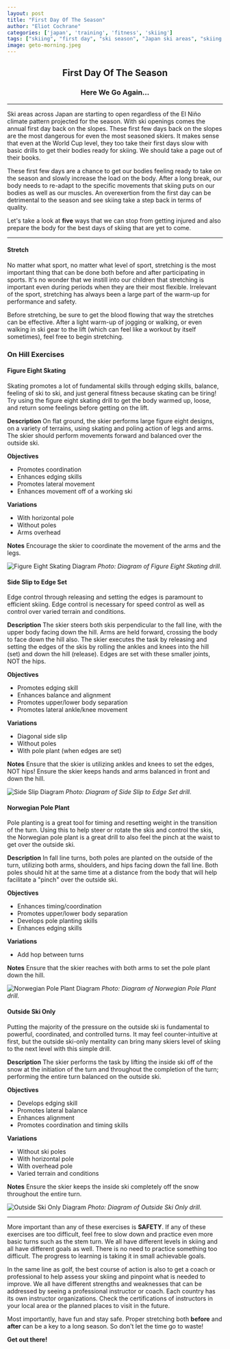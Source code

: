 ```yaml
---
layout: post
title: "First Day Of The Season"
author: "Eliot Cochrane"
categories: ['japan', 'training', 'fitness', 'skiing']
tags: ["skiing", "first day", "ski season", "Japan ski areas", "skiing drills", "ski safety", "stretching", "figure eight skating", "side slip to edge set", "Norwegian pole plant", "outside ski only", "skiing exercises", "ski warm-up", "ski techniques", "skiing tips", "ski coaching", "professional instructor", "ski certification", "ski safety", "winter sports", "ski fitness", "ski preparation", "ski drills", "ski balance", "skiing coordination", "skiing timing", "skiing turns", "ski fundamentals", "skiing techniques", "ski muscle adaptation", "winter activities"]
image: geto-morning.jpeg
---
```


## <center>First Day Of The Season</center>
### <center>Here We Go Again...</center>

***

Ski areas across Japan are starting to open regardless of the El Niño climate pattern projected for the season. With ski openings comes the annual first day back on the slopes. These first few days back on the slopes are the most dangerous for even the most seasoned skiers. It makes sense that even at the World Cup level, they too take their first days slow with basic drills to get their bodies ready for skiing. We should take a page out of their books.

These first few days are a chance to get our bodies feeling ready to take on the season and slowly increase the load on the body. After a long break, our body needs to re-adapt to the specific movements that skiing puts on our bodies as well as our muscles. An overexertion from the first day can be detrimental to the season and see skiing take a step back in terms of quality.

Let's take a look at **five** ways that we can stop from getting injured and also prepare the body for the best days of skiing that are yet to come.

***

#### Stretch

No matter what sport, no matter what level of sport, stretching is the most important thing that can be done both before and after participating in sports. It's no wonder that we instill into our children that stretching is important even during periods when they are their most flexible. Irrelevant of the sport, stretching has always been a large part of the warm-up for performance and safety.

Before stretching, be sure to get the blood flowing that way the stretches can be effective. After a light warm-up of jogging or walking, or even walking in ski gear to the lift (which can feel like a workout by itself sometimes), feel free to begin stretching.

### On Hill Exercises
#### Figure Eight Skating

Skating promotes a lot of fundamental skills through edging skills, balance, feeling of ski to ski, and just general fitness because skating can be tiring! Try using the figure eight skating drill to get the body warmed up, loose, and return some feelings before getting on the lift.

**Description**
On flat ground, the skier performs large figure eight designs, on a variety of terrains, using skating and poling action of legs and arms. The skier should perform movements forward and balanced over the outside ski.

**Objectives**
* Promotes coordination
* Enhances edging skills
* Promotes lateral movement
* Enhances movement off of a working ski

**Variations**
* With horizontal pole
* Without poles
* Arms overhead

**Notes**
Encourage the skier to coordinate the movement of the arms and the legs.

![Figure Eight Skating Diagram](/assets/img/drills/figure-eight-skating.jpeg)
*Photo: Diagram of Figure Eight Skating drill.*

#### Side Slip to Edge Set

Edge control through releasing and setting the edges is paramount to efficient skiing. Edge control is necessary for speed control as well as control over varied terrain and conditions.

**Description**
The skier steers both skis perpendicular to the fall line, with the upper body facing down the hill. Arms are held forward, crossing the body to face down the hill also. The skier executes the task by releasing and setting the edges of the skis by rolling the ankles and knees into the hill (set) and down the hill (release). Edges are set with these smaller joints, NOT the hips.

**Objectives**
* Promotes edging skill
* Enhances balance and alignment
* Promotes upper/lower body separation
* Promotes lateral ankle/knee movement

**Variations**
* Diagonal side slip
* Without poles
* With pole plant (when edges are set)

**Notes**
Ensure that the skier is utilizing ankles and knees to set the edges, NOT hips!
Ensure the skier keeps hands and arms balanced in front and down the hill.

![Side Slip Diagram](/assets/img/drills/side-slip.jpeg)
*Photo: Diagram of Side Slip to Edge Set drill.*

#### Norwegian Pole Plant

Pole planting is a great tool for timing and resetting weight in the transition of the turn. Using this to help steer or rotate the skis and control the skis, the Norwegian pole plant is a great drill to also feel the pinch at the waist to get over the outside ski.

**Description**
In fall line turns, both poles are planted on the outside of the turn, utilizing both arms, shoulders, and hips facing down the fall line. Both poles should hit at the same time at a distance from the body that will help facilitate a "pinch" over the outside ski.

**Objectives**
* Enhances timing/coordination
* Promotes upper/lower body separation
* Develops pole planting skills
* Enhances edging skills

**Variations**
* Add hop between turns

**Notes**
Ensure that the skier reaches with both arms to set the pole plant down the hill.

![Norwegian Pole Plant Diagram](/assets/img/drills/norwegian-pole-plant.jpeg)
*Photo: Diagram of Norwegian Pole Plant drill.*

#### Outside Ski Only

Putting the majority of the pressure on the outside ski is fundamental to powerful, coordinated, and controlled turns. It may feel counter-intuitive at first, but the outside ski-only mentality can bring many skiers level of skiing to the next level with this simple drill.

**Description**
The skier performs the task by lifting the inside ski off of the snow at the initiation of the turn and throughout the completion of the turn; performing the entire turn balanced on the outside ski.

**Objectives**
* Develops edging skill
* Promotes lateral balance
* Enhances alignment
* Promotes coordination and timing skills

**Variations**
* Without ski poles
* With horizontal pole
* With overhead pole
* Varied terrain and conditions

**Notes**
Ensure the skier keeps the inside ski completely off the snow throughout the entire turn.

![Outside Ski Only Diagram](/assets/img/drills/outside-ski-only.jpeg)
*Photo: Diagram of Outside Ski Only drill.*

***

More important than any of these exercises is **SAFETY**. If any of these exercises are too difficult, feel free to slow down and practice even more basic turns such as the stem turn. We all have different levels in skiing and all have different goals as well. There is no need to practice something too difficult. The progress to learning is taking it in small achievable goals.

In the same line as golf, the best course of action is also to get a coach or professional to help assess your skiing and pinpoint what is needed to improve. We all have different strengths and weaknesses that can be addressed by seeing a professional instructor or coach. Each country has its own instructor organizations. Check the certifications of instructors in your local area or the planned places to visit in the future.

Most importantly, have fun and stay safe. Proper stretching both **before** and **after** can be a key to a long season. So don't let the time go to waste!

**Get out there!**

